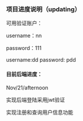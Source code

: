 ### 项目进度说明（updating）

可用验证账户：

username：nn

password：111

username:dd
password: pdd



#### 目前后端进度：

Nov/21/afternoon

实现后端登陆采用jwt验证

实现注册和查询用户信息功能
